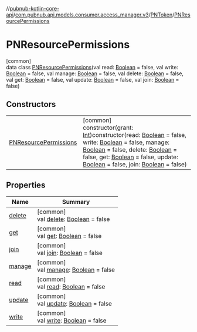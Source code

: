 //[pubnub-kotlin-core-api](../../../../index.md)/[com.pubnub.api.models.consumer.access_manager.v3](../../index.md)/[PNToken](../index.md)/[PNResourcePermissions](index.md)

# PNResourcePermissions

[common]\
data class [PNResourcePermissions](index.md)(val read: [Boolean](https://kotlinlang.org/api/latest/jvm/stdlib/kotlin-stdlib/kotlin/-boolean/index.html) = false, val write: [Boolean](https://kotlinlang.org/api/latest/jvm/stdlib/kotlin-stdlib/kotlin/-boolean/index.html) = false, val manage: [Boolean](https://kotlinlang.org/api/latest/jvm/stdlib/kotlin-stdlib/kotlin/-boolean/index.html) = false, val delete: [Boolean](https://kotlinlang.org/api/latest/jvm/stdlib/kotlin-stdlib/kotlin/-boolean/index.html) = false, val get: [Boolean](https://kotlinlang.org/api/latest/jvm/stdlib/kotlin-stdlib/kotlin/-boolean/index.html) = false, val update: [Boolean](https://kotlinlang.org/api/latest/jvm/stdlib/kotlin-stdlib/kotlin/-boolean/index.html) = false, val join: [Boolean](https://kotlinlang.org/api/latest/jvm/stdlib/kotlin-stdlib/kotlin/-boolean/index.html) = false)

## Constructors

| | |
|---|---|
| [PNResourcePermissions](-p-n-resource-permissions.md) | [common]<br>constructor(grant: [Int](https://kotlinlang.org/api/latest/jvm/stdlib/kotlin-stdlib/kotlin/-int/index.html))constructor(read: [Boolean](https://kotlinlang.org/api/latest/jvm/stdlib/kotlin-stdlib/kotlin/-boolean/index.html) = false, write: [Boolean](https://kotlinlang.org/api/latest/jvm/stdlib/kotlin-stdlib/kotlin/-boolean/index.html) = false, manage: [Boolean](https://kotlinlang.org/api/latest/jvm/stdlib/kotlin-stdlib/kotlin/-boolean/index.html) = false, delete: [Boolean](https://kotlinlang.org/api/latest/jvm/stdlib/kotlin-stdlib/kotlin/-boolean/index.html) = false, get: [Boolean](https://kotlinlang.org/api/latest/jvm/stdlib/kotlin-stdlib/kotlin/-boolean/index.html) = false, update: [Boolean](https://kotlinlang.org/api/latest/jvm/stdlib/kotlin-stdlib/kotlin/-boolean/index.html) = false, join: [Boolean](https://kotlinlang.org/api/latest/jvm/stdlib/kotlin-stdlib/kotlin/-boolean/index.html) = false) |

## Properties

| Name | Summary |
|---|---|
| [delete](delete.md) | [common]<br>val [delete](delete.md): [Boolean](https://kotlinlang.org/api/latest/jvm/stdlib/kotlin-stdlib/kotlin/-boolean/index.html) = false |
| [get](get.md) | [common]<br>val [get](get.md): [Boolean](https://kotlinlang.org/api/latest/jvm/stdlib/kotlin-stdlib/kotlin/-boolean/index.html) = false |
| [join](join.md) | [common]<br>val [join](join.md): [Boolean](https://kotlinlang.org/api/latest/jvm/stdlib/kotlin-stdlib/kotlin/-boolean/index.html) = false |
| [manage](manage.md) | [common]<br>val [manage](manage.md): [Boolean](https://kotlinlang.org/api/latest/jvm/stdlib/kotlin-stdlib/kotlin/-boolean/index.html) = false |
| [read](read.md) | [common]<br>val [read](read.md): [Boolean](https://kotlinlang.org/api/latest/jvm/stdlib/kotlin-stdlib/kotlin/-boolean/index.html) = false |
| [update](update.md) | [common]<br>val [update](update.md): [Boolean](https://kotlinlang.org/api/latest/jvm/stdlib/kotlin-stdlib/kotlin/-boolean/index.html) = false |
| [write](write.md) | [common]<br>val [write](write.md): [Boolean](https://kotlinlang.org/api/latest/jvm/stdlib/kotlin-stdlib/kotlin/-boolean/index.html) = false |
